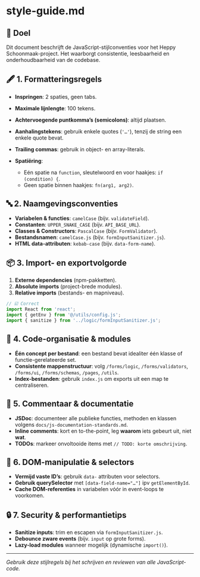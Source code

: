 # style-guide.md

## 🎨 Doel

Dit document beschrijft de JavaScript-stijlconventies voor het Heppy Schoonmaak-project. Het waarborgt consistentie, leesbaarheid en onderhoudbaarheid van de codebase.

## 🖋️ 1. Formatteringsregels

* **Inspringen**: 2 spaties, geen tabs.
* **Maximale lijnlengte**: 100 tekens.
* **Achtervoegende puntkomma’s (semicolons)**: altijd plaatsen.
* **Aanhalingstekens**: gebruik enkele quotes (`'…'`), tenzij de string een enkele quote bevat.
* **Trailing commas**: gebruik in object- en array-literals.
* **Spatiëring**:

  * Eén spatie na `function`, sleutelwoord en voor haakjes: `if (condition) {`.
  * Geen spatie binnen haakjes: `fn(arg1, arg2)`.

## 🔤 2. Naamgevingsconventies

* **Variabelen & functies**: `camelCase` (bijv. `validateField`).
* **Constanten**: `UPPER_SNAKE_CASE` (bijv. `API_BASE_URL`).
* **Classes & Constructors**: `PascalCase` (bijv. `FormValidator`).
* **Bestandsnamen**: `camelCase.js` (bijv. `formInputSanitizer.js`).
* **HTML data-attributen**: `kebab-case` (bijv. `data-form-name`).

## 📦 3. Import- en exportvolgorde

1. **Externe dependencies** (npm-pakketten).
2. **Absolute imports** (project-brede modules).
3. **Relative imports** (bestands- en mapniveau).

```js
// ☑️ Correct
import React from 'react';
import { getEnv } from '@/utils/config.js';
import { sanitize } from '../logic/formInputSanitizer.js';
```

## 🧹 4. Code-organisatie & modules

* **Één concept per bestand**: een bestand bevat idealiter één klasse of functie-gerelateerde set.
* **Consistente mappenstructuur**: volg `/forms/logic`, `/forms/validators`, `/forms/ui`, `/forms/schemas`, `/pages`, `/utils`.
* **Index-bestanden**: gebruik `index.js` om exports uit een map te centraliseren.

## 💬 5. Commentaar & documentatie

* **JSDoc**: documenteer alle publieke functies, methoden en klassen volgens `docs/js-documentation-standards.md`.
* **Inline comments**: kort en to-the-point, leg **waarom** iets gebeurt uit, niet **wat**.
* **TODOs**: markeer onvoltooide items met `// TODO: korte omschrijving`.

## 🔗 6. DOM-manipulatie & selectors

* **Vermijd vaste ID’s**: gebruik `data-` attributen voor selectors.
* **Gebruik querySelector** met `[data-field-name="…"]` ipv `getElementById`.
* **Cache DOM-referenties** in variabelen vóór in event-loops te voorkomen.

## 🔒 7. Security & performantietips

* **Sanitize inputs**: trim en escapen via `formInputSanitizer.js`.
* **Debounce zware events** (bijv. `input` op grote forms).
* **Lazy-load modules** wanneer mogelijk (dynamische `import()`).

---

*Gebruik deze stijlregels bij het schrijven en reviewen van alle JavaScript-code.*

